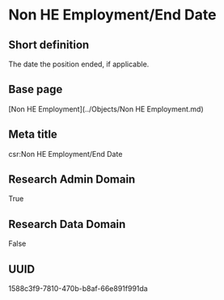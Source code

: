 # Non HE Employment/End Date
## Short definition
The date the position ended, if applicable.
## Base page
[Non HE Employment](../Objects/Non HE Employment.md)
## Meta title
csr:Non HE Employment/End Date
## Research Admin Domain
True
## Research Data Domain
False
## UUID
1588c3f9-7810-470b-b8af-66e891f991da
